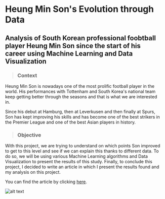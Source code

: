 # Heung Min Son's Evolution through Data

## Analysis of South Korean professional foobtball player Heung Min Son since the start of his career using Machine Learning and Data Visualization

>### Context
Heung Min Son is nowadays one of the most prolific football player in the world. His performances with Tottenham and South Korea's national team keep getting better through the seasons and that is what we are interested in.

Since his debut at Hamburg, then at Leverkusen and then finally at Spurs, Son has kept improving his skills and has become one of the best strikers in the Premier League and one of the best Asian players in history. 

>### Objective

With this project, we are trying to understand on which points Son improved to get to this level and see if we can explain this thanks to different data. 
To do so, we will be using various Machine Learning algorithms and Data Visualization to present the results of this study. 
Finally, to conclude this project, I decided to write an article in which I present the results found and my analysis on this project. 

You can find the article by clicking [here](https://jackykch.github.io/MyPortfolio/articles/heungmin_son_journey.html).

![alt text](https://tot-tmp.azureedge.net/media/7138/firstteam-heungminson-1718-6.jpg)